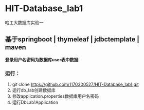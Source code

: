 # HIT-Database_lab1
哈工大数据库实验一



## 基于springboot | thymeleaf | jdbctemplate | maven

 **登录用户名密码为数据库user表中数据**

### 运行：

1. git clone https://github.com/1170300527/HIT-Database_lab1.git
2. 运行db_lab创建数据库
3. 修改application.properties数据库用户名密码
4. 运行DbLab1Application